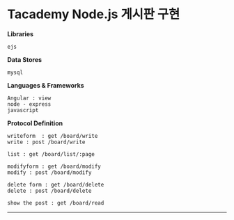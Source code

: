 Tacademy Node.js 게시판 구현
================
**Libraries**

	ejs
	
**Data Stores**

	mysql

**Languages & Frameworks**

	Angular : view
	node - express
	javascript

**Protocol Definition**

	writeform  : get /board/write
	write : post /board/write

	list : get /board/list/:page

	modifyform : get /board/modify
	modify : post /board/modify

	delete form : get /board/delete
	delete : post /board/delete

	show the post : get /board/read
____



